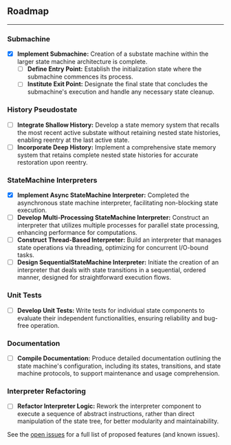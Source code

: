 ## Roadmap

---
### Submachine
- [x] **Implement Submachine:** Creation of a substate machine within the larger state machine architecture is complete.
  - [ ] **Define Entry Point:** Establish the initialization state where the submachine commences its process.
  - [ ] **Institute Exit Point:** Designate the final state that concludes the submachine's execution and handle any necessary state cleanup.

### History Pseudostate
- [ ] **Integrate Shallow History:** Develop a state memory system that recalls the most recent active substate without retaining nested state histories, enabling reentry at the last active state.
- [ ] **Incorporate Deep History:** Implement a comprehensive state memory system that retains complete nested state histories for accurate restoration upon reentry.
### StateMachine Interpreters
- [x] **Implement Async StateMachine Interpreter:** Completed the asynchronous state machine interpreter, facilitating non-blocking state execution.
- [ ] **Develop Multi-Processing StateMachine Interpreter:** Construct an interpreter that utilizes multiple processes for parallel state processing, enhancing performance for computations.
- [ ] **Construct Thread-Based Interpreter:** Build an interpreter that manages state operations via threading, optimizing for concurrent I/O-bound tasks.
- [ ] **Design SequentialStateMachine Interpreter:** Initiate the creation of an interpreter that deals with state transitions in a sequential, ordered manner, designed for straightforward execution flows.
### Unit Tests
- [ ] **Develop Unit Tests:** Write tests for individual state components to evaluate their independent functionalities, ensuring reliability and bug-free operation.

### Documentation
- [ ] **Compile Documentation:** Produce detailed documentation outlining the state machine's configuration, including its states, transitions, and state machine protocols, to support maintenance and usage comprehension.

### Interpreter Refactoring
- [ ] **Refactor Interpreter Logic:** Rework the interpreter component to execute a sequence of abstract instructions, rather than direct manipulation of the state tree, for better modularity and maintainability.

See the [open issues](https://github.com/github_username/repo_name/issues) for a full list of proposed features (and known issues).